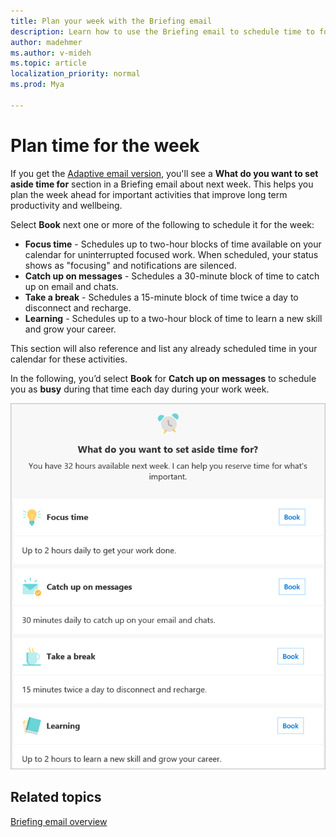 ```yaml
---
title: Plan your week with the Briefing email
description: Learn how to use the Briefing email to schedule time to focus, catch up on email, and more
author: madehmer
ms.author: v-mideh
ms.topic: article
localization_priority: normal 
ms.prod: Mya

---
```

# Plan time for the week

If you get the [Adaptive email version](be-overview.md#adaptive-or-html-version), you'll see a **What do you want to set aside time for** section in a Briefing email about next week. This helps you plan the week ahead for important activities that improve long term productivity and wellbeing.

Select **Book** next one or more of the following to schedule it for the week:

* **Focus time** - Schedules up to two-hour blocks of time available on your calendar for uninterrupted focused work. When scheduled, your status shows as "focusing" and notifications are silenced.
* **Catch up on messages** - Schedules a 30-minute block of time to catch up on email and chats.
* **Take a break** - Schedules a 15-minute block of time twice a day to disconnect and recharge.
* **Learning** - Schedules up to a two-hour block of time to learn a new skill and grow your career.

This section will also reference and list any already scheduled time in your calendar for these activities.

In the following, you’d select **Book** for **Catch up on messages** to schedule you as **busy** during that time each day during your work week.

   ![Plan your week options](./images/be-time.png)

## Related topics

[Briefing email overview](be-overview.md)
